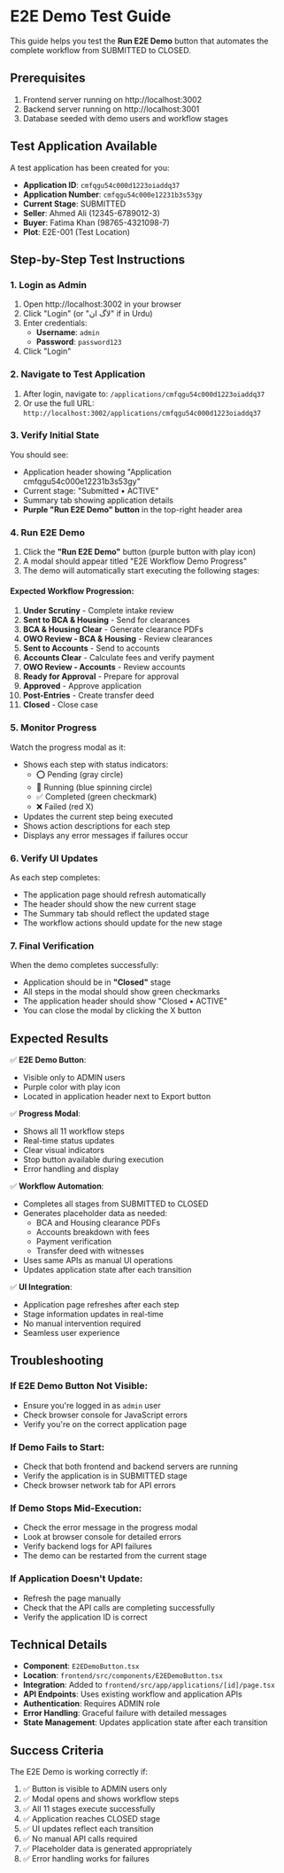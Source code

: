 # E2E Demo Test Guide

This guide helps you test the **Run E2E Demo** button that automates the complete workflow from SUBMITTED to CLOSED.

## Prerequisites

1. Frontend server running on http://localhost:3002
2. Backend server running on http://localhost:3001
3. Database seeded with demo users and workflow stages

## Test Application Available

A test application has been created for you:
- **Application ID**: `cmfqgu54c000d1223oiaddq37`
- **Application Number**: `cmfqgu54c000e12231b3s53gy`
- **Current Stage**: SUBMITTED
- **Seller**: Ahmed Ali (12345-6789012-3)
- **Buyer**: Fatima Khan (98765-4321098-7)
- **Plot**: E2E-001 (Test Location)

## Step-by-Step Test Instructions

### 1. Login as Admin
1. Open http://localhost:3002 in your browser
2. Click "Login" (or "لاگ ان" if in Urdu)
3. Enter credentials:
   - **Username**: `admin`
   - **Password**: `password123`
4. Click "Login"

### 2. Navigate to Test Application
1. After login, navigate to: `/applications/cmfqgu54c000d1223oiaddq37`
2. Or use the full URL: `http://localhost:3002/applications/cmfqgu54c000d1223oiaddq37`

### 3. Verify Initial State
You should see:
- Application header showing "Application cmfqgu54c000e12231b3s53gy"
- Current stage: "Submitted • ACTIVE"
- Summary tab showing application details
- **Purple "Run E2E Demo" button** in the top-right header area

### 4. Run E2E Demo
1. Click the **"Run E2E Demo"** button (purple button with play icon)
2. A modal should appear titled "E2E Workflow Demo Progress"
3. The demo will automatically start executing the following stages:

#### Expected Workflow Progression:
1. **Under Scrutiny** - Complete intake review
2. **Sent to BCA & Housing** - Send for clearances  
3. **BCA & Housing Clear** - Generate clearance PDFs
4. **OWO Review - BCA & Housing** - Review clearances
5. **Sent to Accounts** - Send to accounts
6. **Accounts Clear** - Calculate fees and verify payment
7. **OWO Review - Accounts** - Review accounts
8. **Ready for Approval** - Prepare for approval
9. **Approved** - Approve application
10. **Post-Entries** - Create transfer deed
11. **Closed** - Close case

### 5. Monitor Progress
Watch the progress modal as it:
- Shows each step with status indicators:
  - ⭕ Pending (gray circle)
  - 🔄 Running (blue spinning circle)
  - ✅ Completed (green checkmark)
  - ❌ Failed (red X)
- Updates the current step being executed
- Shows action descriptions for each step
- Displays any error messages if failures occur

### 6. Verify UI Updates
As each step completes:
- The application page should refresh automatically
- The header should show the new current stage
- The Summary tab should reflect the updated stage
- The workflow actions should update for the new stage

### 7. Final Verification
When the demo completes successfully:
- Application should be in **"Closed"** stage
- All steps in the modal should show green checkmarks
- The application header should show "Closed • ACTIVE"
- You can close the modal by clicking the X button

## Expected Results

✅ **E2E Demo Button**:
- Visible only to ADMIN users
- Purple color with play icon
- Located in application header next to Export button

✅ **Progress Modal**:
- Shows all 11 workflow steps
- Real-time status updates
- Clear visual indicators
- Stop button available during execution
- Error handling and display

✅ **Workflow Automation**:
- Completes all stages from SUBMITTED to CLOSED
- Generates placeholder data as needed:
  - BCA and Housing clearance PDFs
  - Accounts breakdown with fees
  - Payment verification
  - Transfer deed with witnesses
- Uses same APIs as manual UI operations
- Updates application state after each transition

✅ **UI Integration**:
- Application page refreshes after each step
- Stage information updates in real-time
- No manual intervention required
- Seamless user experience

## Troubleshooting

### If E2E Demo Button Not Visible:
- Ensure you're logged in as `admin` user
- Check browser console for JavaScript errors
- Verify you're on the correct application page

### If Demo Fails to Start:
- Check that both frontend and backend servers are running
- Verify the application is in SUBMITTED stage
- Check browser network tab for API errors

### If Demo Stops Mid-Execution:
- Check the error message in the progress modal
- Look at browser console for detailed errors
- Verify backend logs for API failures
- The demo can be restarted from the current stage

### If Application Doesn't Update:
- Refresh the page manually
- Check that the API calls are completing successfully
- Verify the application ID is correct

## Technical Details

- **Component**: `E2EDemoButton.tsx`
- **Location**: `frontend/src/components/E2EDemoButton.tsx`
- **Integration**: Added to `frontend/src/app/applications/[id]/page.tsx`
- **API Endpoints**: Uses existing workflow and application APIs
- **Authentication**: Requires ADMIN role
- **Error Handling**: Graceful failure with detailed messages
- **State Management**: Updates application state after each transition

## Success Criteria

The E2E Demo is working correctly if:
1. ✅ Button is visible to ADMIN users only
2. ✅ Modal opens and shows workflow steps
3. ✅ All 11 stages execute successfully
4. ✅ Application reaches CLOSED stage
5. ✅ UI updates reflect each transition
6. ✅ No manual API calls required
7. ✅ Placeholder data is generated appropriately
8. ✅ Error handling works for failures
